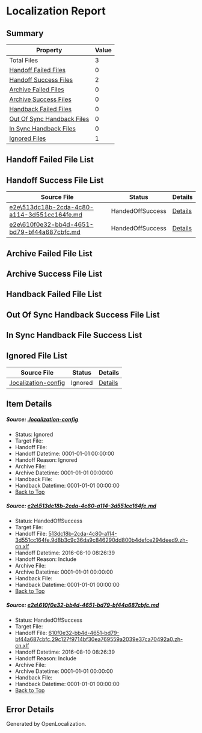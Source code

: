 # <a name='report-top'></a> Localization Report

## Summary
 Property | Value 
 -------- | ----- 
 Total Files | 3
[ Handoff Failed Files ](#handoff-failed-list)| 0
[ Handoff Success Files ](#handoff-success-list)| 2
[ Archive Failed Files ](#archive-failed-list)| 0
[ Archive Success Files ](#archive-success-list)| 0
[ Handback Failed Files ](#handback-failed-list)| 0
[ Out Of Sync Handback Files ](#outofsync-handback-success-list)| 0
[ In Sync Handback Files ](#insync-handback-success-list)| 0
[ Ignored Files ](#ignored-list)| 1

## <a name='handoff-failed-list'></a> Handoff Failed File List

## <a name='handoff-success-list'></a> Handoff Success File List
 Source File | Status | Details 
 ----------- | ------ | ------- 
 [e2e\513dc18b-2cda-4c80-a114-3d551cc164fe.md](https://github.com/OpenLocalizationTestOrg/oltest/blob/a1104124df5fbfcb8eae766ed4b3927e13c1aaef/e2e/513dc18b-2cda-4c80-a114-3d551cc164fe.md) | HandedOffSuccess | [Details](#fc0da5b3977ba8df60a8f3cabc7784a9a712005f1)
 [e2e\610f0e32-bb4d-4651-bd79-bf44a687cbfc.md](https://github.com/OpenLocalizationTestOrg/oltest/blob/a1104124df5fbfcb8eae766ed4b3927e13c1aaef/e2e/610f0e32-bb4d-4651-bd79-bf44a687cbfc.md) | HandedOffSuccess | [Details](#3e6a4c4a23a20fcddb3b12857739484baa70d4c32)

## <a name='archive-failed-list'></a> Archive Failed File List

## <a name='archive-success-list'></a> Archive Success File List

## <a name='handback-failed-list'></a> Handback Failed File List

## <a name='outofsync-handback-success-list'></a> Out Of Sync Handback Success File List

## <a name='insync-handback-success-list'></a> In Sync Handback File Success List

## <a name='ignored-list'></a> Ignored File List
 Source File | Status | Details 
 ----------- | ------ | ------- 
 [.localization-config](https://github.com/OpenLocalizationTestOrg/oltest/blob/a1104124df5fbfcb8eae766ed4b3927e13c1aaef/.localization-config) | Ignored | [Details](#3d4f252ac210baf56311d7e97dcc2db10974dbd20)

## Item Details
##### <a name='3d4f252ac210baf56311d7e97dcc2db10974dbd20'></a> Source: [.localization-config](https://github.com/OpenLocalizationTestOrg/oltest/blob/a1104124df5fbfcb8eae766ed4b3927e13c1aaef/.localization-config)
* Status: Ignored
* Target File: 
* Handoff File: 
* Handoff Datetime: 0001-01-01 00:00:00
* Handoff Reason: Ignored
* Archive File: 
* Archive Datetime: 0001-01-01 00:00:00
* Handback File: 
* Handback Datetime: 0001-01-01 00:00:00
* [Back to Top](#report-top)

##### <a name='fc0da5b3977ba8df60a8f3cabc7784a9a712005f1'></a> Source: [e2e\513dc18b-2cda-4c80-a114-3d551cc164fe.md](https://github.com/OpenLocalizationTestOrg/oltest/blob/a1104124df5fbfcb8eae766ed4b3927e13c1aaef/e2e/513dc18b-2cda-4c80-a114-3d551cc164fe.md)
* Status: HandedOffSuccess
* Target File: 
* Handoff File: [513dc18b-2cda-4c80-a114-3d551cc164fe.9d8b3c9c36da9c846290dd800b4defce294deed9.zh-cn.xlf](https://github.com/OpenLocalizationTestOrg/olhandoff-e2e/blob/ca6b285ba326d218ce92bddae5b464c327703b59/ol-handoff/OpenLocalizationTestOrg/ol-test-zhcn/ci/ht/513dc18b-2cda-4c80-a114-3d551cc164fe.9d8b3c9c36da9c846290dd800b4defce294deed9.zh-cn.xlf)
* Handoff Datetime: 2016-08-10 08:26:39
* Handoff Reason: Include
* Archive File: 
* Archive Datetime: 0001-01-01 00:00:00
* Handback File: 
* Handback Datetime: 0001-01-01 00:00:00
* [Back to Top](#report-top)

##### <a name='3e6a4c4a23a20fcddb3b12857739484baa70d4c32'></a> Source: [e2e\610f0e32-bb4d-4651-bd79-bf44a687cbfc.md](https://github.com/OpenLocalizationTestOrg/oltest/blob/a1104124df5fbfcb8eae766ed4b3927e13c1aaef/e2e/610f0e32-bb4d-4651-bd79-bf44a687cbfc.md)
* Status: HandedOffSuccess
* Target File: 
* Handoff File: [610f0e32-bb4d-4651-bd79-bf44a687cbfc.29c127f9714bf30ea769559a2039e37ca70492a0.zh-cn.xlf](https://github.com/OpenLocalizationTestOrg/olhandoff-e2e/blob/ca6b285ba326d218ce92bddae5b464c327703b59/ol-handoff/OpenLocalizationTestOrg/ol-test-zhcn/ci/ht/610f0e32-bb4d-4651-bd79-bf44a687cbfc.29c127f9714bf30ea769559a2039e37ca70492a0.zh-cn.xlf)
* Handoff Datetime: 2016-08-10 08:26:39
* Handoff Reason: Include
* Archive File: 
* Archive Datetime: 0001-01-01 00:00:00
* Handback File: 
* Handback Datetime: 0001-01-01 00:00:00
* [Back to Top](#report-top)


## Error Details

Generated by OpenLocalization.
